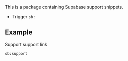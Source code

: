 This is a package containing Supabase support snippets.

- Trigger `sb:`

## Example

Support support link

```
sb:support
```